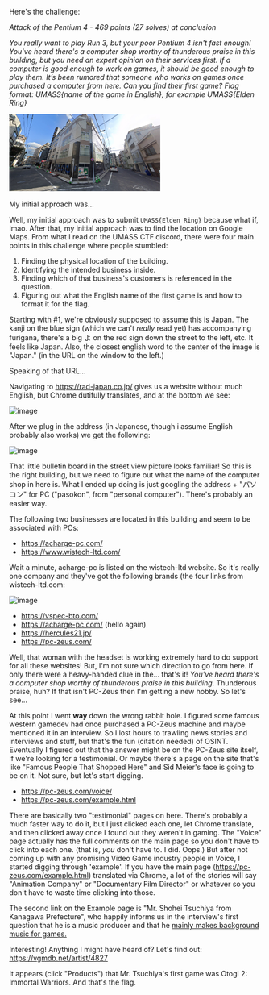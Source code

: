 Here's the challenge:

_Attack of the Pentium 4 - 469 points (27 solves) at conclusion_

_You really want to play Run 3, but your poor Pentium 4 isn't fast enough! You've heard there's a computer shop worthy of thunderous praise in this building, but you need an expert opinion on their services first. If a computer is good enough to work on games, it should be good enough to play them. It’s been rumored that someone who works on games once purchased a computer from here. Can you find their first game?
Flag format: UMASS{name of the game in English}, for example UMASS{Elden Ring}_

<img src="image.jpeg" alt="image.jpeg" width="300" />

My initial approach was...

Well, my initial approach was to submit `UMASS{Elden Ring}` because what if, lmao. After that, my initial approach was to find the location on Google Maps. From what I read on the UMASS CTF discord, there were four main points in this challenge where people stumbled:

1. Finding the physical location of the building.
2. Identifying the intended business inside.
3. Finding which of that business's customers is referenced in the question.
4. Figuring out what the English name of the first game is and how to format it for the flag.

Starting with #1, we're obviously supposed to assume this is Japan. The kanji on the blue sign (which we can't _really_ read yet) has accompanying furigana, there's a big よ on the red sign down the street to the left, etc. It feels like Japan. Also, the closest english word to the center of the image is "Japan." (in the URL on the window to the left.) 

Speaking of that URL...

Navigating to https://rad-japan.co.jp/ gives us a website without much English, but Chrome dutifully translates, and at the bottom we see:

![image](https://github.com/user-attachments/assets/3d5139d5-f15b-4711-bfac-c520b0a58fda)

After we plug in the address (in Japanese, though i assume English probably also works) we get the following:

![image](https://github.com/user-attachments/assets/285556b6-0124-47e6-bd01-c1c5e9100440)

That little bulletin board in the street view picture looks familiar! So this is the right building, but we need to figure out what the name of the computer shop in here is. What I ended up doing is just googling the address + "パソコン" for PC ("pasokon", from "personal computer"). There's probably an easier way.

The following two businesses are located in this building and seem to be associated with PCs:
* https://acharge-pc.com/
* https://www.wistech-ltd.com/

Wait a minute, acharge-pc is listed on the wistech-ltd website. So it's really one company and they've got the following brands (the four links from wistech-ltd.com:

![image](https://github.com/user-attachments/assets/126e0bae-ff27-4735-a06e-f8dfcbb7a753)

* https://vspec-bto.com/
* https://acharge-pc.com/ (hello again)
* https://hercules21.jp/
* https://pc-zeus.com/

Well, that woman with the headset is working extremely hard to do support for all these websites! But, I'm not sure which direction to go from here. If only there were a heavy-handed clue in the... that's it! _You've heard there's a computer shop worthy of thunderous praise in this building_. Thunderous praise, huh? If that isn't PC-Zeus then I'm getting a new hobby. So let's see...

At this point I went **way** down the wrong rabbit hole. I figured some famous western gamedev had once purchased a PC-Zeus machine and maybe mentioned it in an interview. So I lost hours to trawling news stories and interviews and stuff, but that's the fun (citation needed) of OSINT. Eventually I figured out that the answer might be on the PC-Zeus site itself, if we're looking for a testimonial. Or maybe there's a page on the site that's like "Famous People That Shopped Here" and Sid Meier's face is going to be on it. Not sure, but let's start digging.

* https://pc-zeus.com/voice/
* https://pc-zeus.com/example.html

There are basically two "testimonial" pages on here. There's probably a much faster way to do it, but I just clicked each one, let Chrome translate, and then clicked away once I found out they weren't in gaming. The "Voice" page actually has the full comments on the main page so you don't have to click into each one. (that is, _you_ don't have to. I did. Oops.) But after not coming up with any promising Video Game industry people in Voice, I started digging through 'example'. If you have the main page (https://pc-zeus.com/example.html) translated via Chrome, a lot of the stories will say "Animation Company" or "Documentary Film Director" or whatever so you don't have to waste time clicking into those. 

The second link on the Example page is "Mr. Shohei Tsuchiya from Kanagawa Prefecture", who happily informs us in the interview's first question that he is a music producer and that he [mainly makes background music for games.](https://pc-zeus.com/example_13.html)

Interesting! Anything I might have heard of? Let's find out: https://vgmdb.net/artist/4827

It appears (click "Products") that Mr. Tsuchiya's first game was Otogi 2: Immortal Warriors. And that's the flag.
